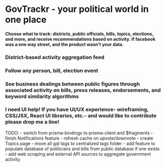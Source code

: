 # GovTrackr - your political world in one place

#### Choose what to track: districts, public officials, bills, topics, elections, and more, and receive recommendations based on activity. If facebook was a one way street, and the product wasn't your data. 

### District-based activity aggregation feed

### Follow any person, bill, election event

### See business dealings between public figures through associated activity on bills, press releases, endorsements, and keyword similarity algorithms

### I need UI help! If you have UI/UX experience- wireframing, CSS/JSX, React UI libraries, etc.- and would like to contribute please drop me a line!

TODO:
    - switch from prisma-bindings to prisma-client and $fragments
    - finish Notifications feature
    - refresh cache on upvote/downvote
    - create Topics page
    - move all gql tags to centralized tags folder
    - add feature to populate database of politicians and bills from public database if one exists
    - add web scraping and external API sources to aggregate government activity
